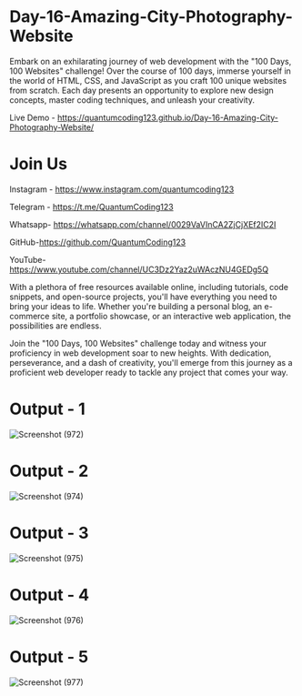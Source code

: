 # Day-16-Amazing-City-Photography-Website
Embark on an exhilarating journey of web development with the "100 Days, 100 Websites" challenge! Over the course of 100 days, immerse yourself in the world of HTML, CSS, and JavaScript as you craft 100 unique websites from scratch. Each day presents an opportunity to explore new design concepts, master coding techniques, and unleash your creativity.

Live Demo - https://quantumcoding123.github.io/Day-16-Amazing-City-Photography-Website/

# Join Us

Instagram - https://www.instagram.com/quantumcoding123

Telegram - https://t.me/QuantumCoding123

Whatsapp- https://whatsapp.com/channel/0029VaVInCA2ZjCjXEf2IC2I

GitHub-https://github.com/QuantumCoding123

YouTube-https://www.youtube.com/channel/UC3Dz2Yaz2uWAczNU4GEDg5Q

With a plethora of free resources available online, including tutorials, code snippets, and open-source projects, you'll have everything you need to bring your ideas to life. Whether you're building a personal blog, an e-commerce site, a portfolio showcase, or an interactive web application, the possibilities are endless.

Join the "100 Days, 100 Websites" challenge today and witness your proficiency in web development soar to new heights. With dedication, perseverance, and a dash of creativity, you'll emerge from this journey as a proficient web developer ready to tackle any project that comes your way.

# Output - 1

![Screenshot (972)](https://github.com/user-attachments/assets/c14c8810-3c49-41fc-832c-db78e4d68be0)

# Output - 2

![Screenshot (974)](https://github.com/user-attachments/assets/47b15e2a-d994-4327-96ba-078cb0928c22)

# Output - 3

![Screenshot (975)](https://github.com/user-attachments/assets/02db0e33-2cd2-4278-b772-1883af95232e)

# Output - 4

![Screenshot (976)](https://github.com/user-attachments/assets/45e1cbf2-61aa-4086-8a3c-67a53b47d78b)

# Output - 5

![Screenshot (977)](https://github.com/user-attachments/assets/746eea94-641e-4858-984e-336d5217735a)


